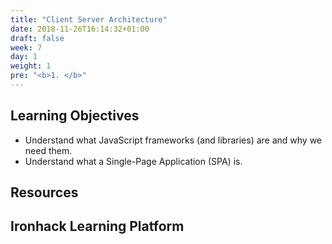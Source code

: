 ```yaml
---
title: "Client Server Architecture"
date: 2018-11-26T16:14:32+01:00
draft: false
week: 7
day: 1
weight: 1
pre: "<b>1. </b>"
---
```


## Learning Objectives

- Understand what JavaScript frameworks (and libraries) are and why we need them.
- Understand what a Single-Page Application (SPA) is.

## Resources

## Ironhack Learning Platform